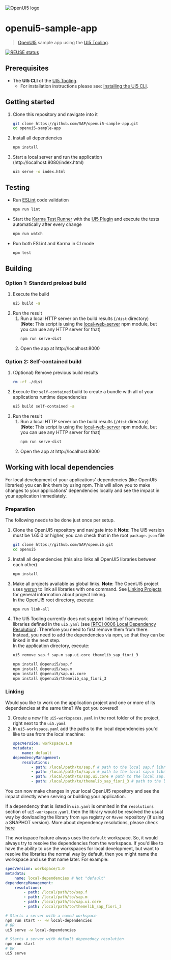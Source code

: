 ![OpenUI5 logo](http://openui5.org/images/OpenUI5_new_big_side.png)

# openui5-sample-app
> [OpenUI5](https://github.com/SAP/openui5) sample app using the [UI5 Tooling](https://github.com/SAP/ui5-tooling).

[![REUSE status](https://api.reuse.software/badge/github.com/SAP/openui5-sample-app)](https://api.reuse.software/info/github.com/SAP/openui5-sample-app)

## Prerequisites
- The **UI5 CLI** of the [UI5 Tooling](https://github.com/SAP/ui5-tooling#installing-the-ui5-cli).
    - For installation instructions please see: [Installing the UI5 CLI](https://github.com/SAP/ui5-tooling#installing-the-ui5-cli).

## Getting started
1. Clone this repository and navigate into it
    ```sh
    git clone https://github.com/SAP/openui5-sample-app.git
    cd openui5-sample-app
    ```
1. Install all dependencies
    ```sh
    npm install
    ```

1. Start a local server and run the application (http://localhost:8080/index.html)
    ```sh
    ui5 serve -o index.html
    ```

## Testing
* Run [ESLint](https://eslint.org/) code validation
    ```sh
    npm run lint
    ```
* Start the [Karma Test Runner](https://karma-runner.github.io/latest/index.html) with the [UI5 Plugin](https://github.com/SAP/karma-ui5) and execute the tests automatically after every change
    ```sh
    npm run watch
    ```
* Run both ESLint and Karma in CI mode
    ```sh
    npm test
    ```
## Building
### Option 1: Standard preload build
1. Execute the build
    ```sh
    ui5 build -a
    ```
1. Run the result
    1. Run a local HTTP server on the build results (`/dist` directory)  
	(**Note:** This script is using the [local-web-server](https://www.npmjs.com/package/local-web-server) npm module, but you can use any HTTP server for that)
        ```sh
        npm run serve-dist
        ```
    1. Open the app at http://localhost:8000

### Option 2: Self-contained build
1. (Optional) Remove previous build results
   ```sh
   rm -rf ./dist
   ```
1. Execute the `self-contained` build to create a bundle with all of your applications runtime dependencies
    ```sh
    ui5 build self-contained -a
    ```
1. Run the result
    1. Run a local HTTP server on the build results (`/dist` directory)  
	(**Note:** This script is using the [local-web-server](https://www.npmjs.com/package/local-web-server) npm module, but you can use any HTTP server for that)
        ```sh
        npm run serve-dist
        ```
    1. Open the app at http://localhost:8000

## Working with local dependencies

For local development of your applications' dependencies (like OpenUI5 libraries) you can link them by using npm. This will allow you to make changes to your applications' dependencies locally and see the impact in your application immediately.

### Preparation
The following needs to be done just once per setup.

1. Clone the OpenUI5 repository and navigate into it
    **Note:** The UI5 version must be 1.65.0 or higher, you can check that in the root `package.json` file
    ```sh
    git clone https://github.com/SAP/openui5.git
    cd openui5
    ```
1. Install all dependencies (this also links all OpenUI5 libraries between each other)
    ```sh
    npm install
    ```
1. Make all projects available as global links. **Note**: The OpenUI5 project uses [wsrun](https://github.com/whoeverest/wsrun) to link all libraries with one command. See [Linking Projects](https://sap.github.io/ui5-tooling/pages/Overview/#linking-projects) for general information about project linking.  
    In the OpenUI5 root directory, execute:
    ```sh
    npm run link-all
    ```
2. The UI5 Tooling currently does not support linking of framework libraries defined in the `ui5.yaml` (see [[RFC] 0006 Local Dependency Resolution](https://github.com/SAP/ui5-tooling/pull/157)). Therefore you need to first remove them from there. Instead, you need to add the dependencies via npm, so that they can be linked in the next step.  
	In the application directory, execute:
    ```sh
    ui5 remove sap.f sap.m sap.ui.core themelib_sap_fiori_3
    ```
    ```sh
    npm install @openui5/sap.f
    npm install @openui5/sap.m
    npm install @openui5/sap.ui.core
    npm install @openui5/themelib_sap_fiori_3
    ```

### Linking

Would you like to work on the application project and one or more of its dependencies at the same time? We got you covered!

1. Create a new file `ui5-workspaces.yaml` in the root folder of the project, right next to the `ui5.yaml`
2. In `ui5-workspace.yaml` add the paths to the local dependencies you'd like to use from the local machine:
    ```yaml
    specVersion: workspace/1.0
    metadata:
        name: default
    dependencyManagement:
        resolutions:
            - path: /local/path/to/sap.f # path to the local sap.f library
            - path: /local/path/to/sap.m # path to the local sap.m library
            - path: /local/path/to/sap.ui.core # path to the local sap.ui.core library
            - path: /local/path/to/themelib_sap_fiori_3 # path to the local themelib_sap_fiori_3 library
    ```

You can now make changes in your local OpenUI5 repository and see the impact directly when serving or building your application.

If a dependency that is listed in `ui5.yaml` is ommited in the `resolutions` section of `ui5-workspace.yaml`, then the library would be resolved the usual way by dowloading the library from `npm` registry or `Maven` repository (if using a SNAPHOT version). More about dependency resolutions, please check [here](https://sap.github.io/ui5-tooling/v3/pages/Workspace/#dependency-management)

The workspace feature always uses the `default` workspace. So, it would always try to resolve the dependencies from the workspace. If you'd like to have the ability to use the workspaces for local development, but want to resolve the libraries the normal way by default, then you might name the workspace and use that name later. For example:

```yaml
specVersion: workspace/1.0
metadata:
    name: local-dependencies # Not "default"
dependencyManagement:
    resolutions:
        - path: /local/path/to/sap.f
        - path: /local/path/to/sap.m
        - path: /local/path/to/sap.ui.core
        - path: /local/path/to/themelib_sap_fiori_3
```

```sh
# Starts a server with a named workspace
npm run start -- -w local-dependencies
# OR
ui5 serve -w local-dependencies

# Starts a server with default depenedncy resolution
npm run start
# OR
ui5 serve
```